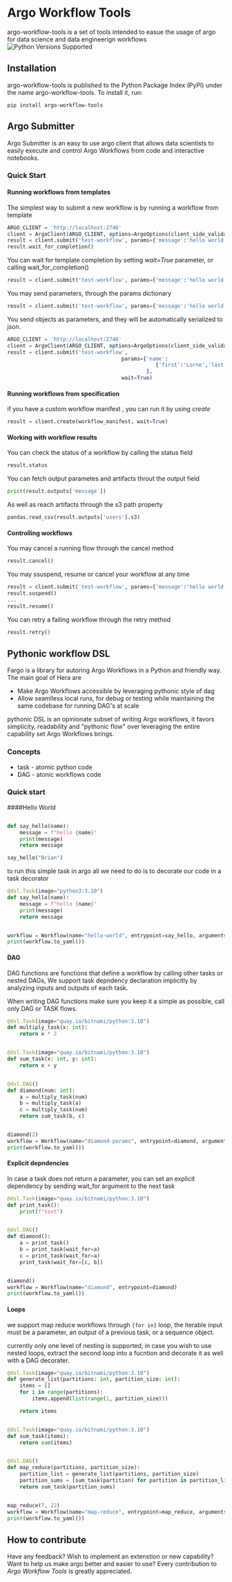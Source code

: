 # Argo Workflow Tools
argo-workflow-tools is a set of tools intended to easue the usage of argo for data science and data engineerign workflows
![Python Versions Supported](https://img.shields.io/badge/python-3.7+-blue.svg)

## Installation
argo-workflow-tools is published to the Python Package Index (PyPI) under the name argo-workflow-tools. To install it, run:

``` shell
pip install argo-workflow-tools
```

## Argo Submitter
Argo Submitter is an easy to use argo client that allows data scientists to easily execute and control Argo Workflows from code and interactive notebooks.

### Quick Start

#### Running workflows from templates
The simplest way to submit a new workflow is by running a workflow from template 
```python
ARGO_CLIENT = 'http://localhost:2746'
client = ArgoClient(ARGO_CLIENT, options=ArgoOptions(client_side_validation=False, namespace='argo'))
result = client.submit('test-workflow', params={'message':'hello world'})
result.wait_for_completion()
```

You can wait for template completion by setting _wait=True_ parameter, or calling wait_for_completion()
```python
result = client.submit('test-workflow', params={'message':'hello world'}, wait=True)
```

You may send parameters, through the params dictionary
```python
result = client.submit('test-workflow', params={'message':'hello world'}, wait=True)
```

You send objects as parameters, and they will be automatically serialized to json. 
```python
ARGO_CLIENT = 'http://localhost:2746'
client = ArgoClient(ARGO_CLIENT, options=ArgoOptions(client_side_validation=False, namespace='argo'))
result = client.submit('test-workflow',
                                     params={'name':
                                                {'first':'Lorne','last':'Malvo'}
                                             },
                                     wait=True)
```
#### Running workflows from specification
if you have a custom workflow manifest , you can run it by using _create_
```python
result = client.create(workflow_manifest, wait=True)
```
#### Working with workflow results
You can check the status of a workflow by calling the status field
```python
result.status
```

You can fetch output parametes and artifacts throut the output field
```python
print(result.outputs['message'])
```
As well as reach artifacts through the s3 path property
```python
pandas.read_csv(result.outputs['users'].s3)
```
#### Controlling workflows
You may cancel a running flow through the cancel method
```python
result.cancel()
```
You may ssuspend, resume or cancel your workflow at any time 
```python
result = client.submit('test-workflow', params={'message':'hello world'}, wait=False)
result.suspend()
...
result.resume()
```
You can retry a failing workflow through the retry method
```python
result.retry()
```

## Pythonic workflow DSL

Fargo is a library for autoring Argo Workflows in a Python and friendly way. The main goal of Hera are
* Make Argo Workflows accessible by leveraging pythonic style of dag
* Allow seamlless local runs, for debug or testing while maintaining the same codebase for running DAG's at scale

pythonic DSL is an opinionate subset of writing Argo workflows, it favors simplicity, readability and "pythonic flow" over leveraging the entire capability set Argo Workflows brings. 

### Concepts
* task - atomic python code
* DAG - atonic workflows code

### Quick start

####Hello World
```python

def say_hello(name):
    message = f"hello {name}"
    print(message)
    return message

say_hello("Brian")

```
to run this simple task in argo all we need to do is to decorate our code in a task decorator

```python
@dsl.Task(image="python3:3.10")
def say_hello(name):
    message = f"hello {name}"
    print(message)
    return message


workflow = Workflow(name="hello-world", entrypoint=say_hello, arguments={"name": "Brian"})
print(workflow.to_yaml())

```
#### DAG
DAG functions are functions that define a workflow by calling other tasks or nested DAGs, 
We support task depndency declaration implicitly by analyzing inputs and outputs of each task. 

When writing DAG functions make sure you keep it a simple as possible, call only DAG or TASK flows.

```python
@dsl.Task(image="quay.io/bitnami/python:3.10")
def multiply_task(x: int):
    return x * 2


@dsl.Task(image="quay.io/bitnami/python:3.10")
def sum_task(x: int, y: int):
    return x + y


@dsl.DAG()
def diamond(num: int):
    a = multiply_task(num)
    b = multiply_task(a)
    c = multiply_task(num)
    return sum_task(b, c)


diamond(2)
workflow = Workflow(name="diamond-params", entrypoint=diamond, arguments=dict(num=7))
print(workflow.to_yaml())
 ```

#### Explicit depndencies 
In case a task does not return a parameter, you can set an explicit dependency by sending wait_for argument to the next task
```python
@dsl.Task(image="quay.io/bitnami/python:3.10")
def print_task():
    print(f"text")


@dsl.DAG()
def diamond():
    a = print_task()
    b = print_task(wait_for=a)
    c = print_task(wait_for=a)
    print_task(wait_for=[c, b])


diamond()
workflow = Workflow(name="diamond", entrypoint=diamond)
print(workflow.to_yaml())
```

#### Loops
we support map reduce workflows through ```[for in]``` loop, the iterable input must be a parameter, an output of a previous task, or a sequence object. 

currently only one level of nesting is supported, in case you wish to use nested loops, extract the second loop into a fucntion and decorate it as well with a DAG decorater.
```python
@dsl.Task(image="quay.io/bitnami/python:3.10")
def generate_list(partitions: int, partition_size: int):
    items = []
    for i in range(partitions):
        items.append(list(range(1, partition_size)))

    return items


@dsl.Task(image="quay.io/bitnami/python:3.10")
def sum_task(items):
    return sum(items)


@dsl.DAG()
def map_reduce(partitions, partition_size):
    partition_list = generate_list(partitions, partition_size)
    partition_sums = [sum_task(partition) for partition in partition_list]
    return sum_task(partition_sums)


map_reduce(7, 22)
workflow = Workflow(name="map-reduce", entrypoint=map_reduce, arguments=dict(partitions=7, partition_size=22))
print(workflow.to_yaml())
```

## How to contribute

Have any feedback? Wish to implement an extenstion or new capability? Want to help us make argo better and easier to use?
Every contribution to _Argo Workflow Tools_ is greatly appreciated.

